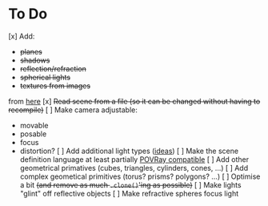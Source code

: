 # To Do

[x] Add:
  - ~~planes~~
  - ~~shadows~~
  - ~~reflection/refraction~~
  - ~~spherical lights~~
  - ~~textures from images~~
  
  from [here](https://bheisler.github.io/post/writing-raytracer-in-rust-part-2/)
[x] ~~Read scene from a file (so it can be changed without having to recompile)~~
[ ] Make camera adjustable:
  - movable
  - posable
  - focus
  - distortion?
[ ] Add additional light types ([ideas](http://www.povray.org/documentation/view/3.6.0/308/))
[ ] Make the scene definition language at least partially [POVRay compatible](http://www.povray.org/documentation/3.7.0/r3_0.html)
[ ] Add other geometrical primatives (cubes, triangles, cylinders, cones, ...)
[ ] Add complex geometical primitives (torus? prisms? polygons? ...)
[ ] Optimise a bit ~~(and remove as much `.clone()`'ing as possible)~~
[ ] Make lights "glint" off reflective objects
[ ] Make refractive spheres focus light
